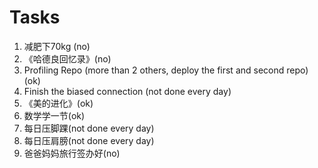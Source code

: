 # Tasks
1. 减肥下70kg (no)
2. 《哈德良回忆录》(no)
3. Profiling Repo (more than 2 others, deploy the first and second repo) (ok)
4. Finish the biased connection (not done every day)
5. 《美的进化》(ok)
6. 数学学一节(ok)
7. 每日压脚踝(not done every day)
8. 每日压肩膀(not done every day)
9. 爸爸妈妈旅行签办好(no)

